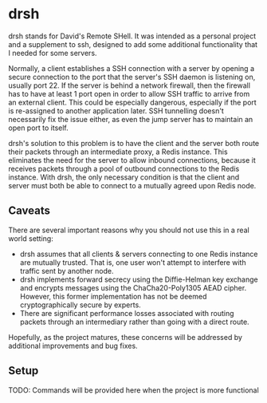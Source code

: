 # drsh

drsh stands for David's Remote SHell. It was intended as a personal project
and a supplement to ssh, designed to add some additional functionality that
I needed for some servers.

Normally, a client establishes a SSH connection with a server by opening a 
secure connection to the port that the server's SSH daemon is listening on, 
usually port 22. If the server is behind a network firewall, then the firewall
has to have at least 1 port open in order to allow SSH traffic to arrive from
an external client. This could be especially dangerous, especially if the
port is re-assigned to another application later. SSH tunnelling doesn't
necessarily fix the issue either, as even the jump server has to maintain an
open port to itself.

drsh's solution to this problem is to have the client and the server both
route their packets through an intermediate proxy, a Redis instance. This
eliminates the need for the server to allow inbound connections, because
it receives packets through a pool of outbound connections to the Redis
instance. With drsh, the only necessary condition is that the client and 
server must both be able to connect to a mutually agreed upon Redis node.

## Caveats

There are several important reasons why you should not use this in a real 
world setting:
* drsh assumes that all clients & servers connecting to one Redis instance are
mutually trusted. That is, one user won't attempt to interfere with traffic
sent by another node.
* drsh implements forward secrecy using the Diffie-Helman key exchange and
encrypts messages using the ChaCha20-Poly1305 AEAD cipher. However, this
former implementation has not be deemed cryptographically secure by experts.
* There are significant performance losses associated with routing packets
through an intermediary rather than going with a direct route.

Hopefully, as the project matures, these concerns will be addressed by
additional improvements and bug fixes.

## Setup

TODO: Commands will be provided here when the project is more functional
